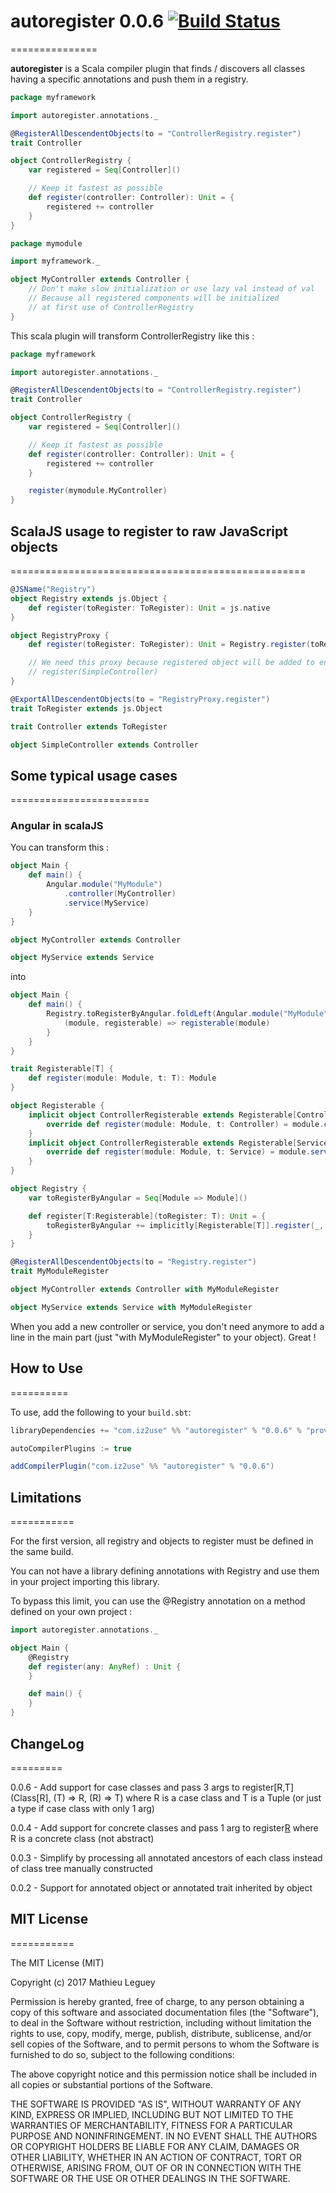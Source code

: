 # autoregister 0.0.6 [![Build Status][travis-badge]][travis-link]
===============

[travis-badge]: https://travis-ci.org/math85360/autoregister.svg
[travis-link]: https://travis-ci.org/math85360/autoregister

**autoregister** is a Scala compiler plugin that finds / discovers all classes having a specific annotations and push them in a registry.

```scala
package myframework

import autoregister.annotations._

@RegisterAllDescendentObjects(to = "ControllerRegistry.register")
trait Controller

object ControllerRegistry {
	var registered = Seq[Controller]()

	// Keep it fastest as possible
	def register(controller: Controller): Unit = {
		registered += controller
	}
}
```

```scala
package mymodule

import myframework._

object MyController extends Controller {
	// Don't make slow initialization or use lazy val instead of val
	// Because all registered components will be initialized 
	// at first use of ControllerRegistry
}
```

This scala plugin will transform ControllerRegistry like this :

```scala
package myframework

import autoregister.annotations._

@RegisterAllDescendentObjects(to = "ControllerRegistry.register")
trait Controller

object ControllerRegistry {
	var registered = Seq[Controller]()

	// Keep it fastest as possible
	def register(controller: Controller): Unit = {
		registered += controller
	}

	register(mymodule.MyController)
}
```

## ScalaJS usage to register to raw JavaScript objects
===================================================

```scala
@JSName("Registry")
object Registry extends js.Object {
	def register(toRegister: ToRegister): Unit = js.native
}

object RegistryProxy {
	def register(toRegister: ToRegister): Unit = Registry.register(toRegister)

	// We need this proxy because registered object will be added to end of this object like this :
	// register(SimpleController)
}

@ExportAllDescendentObjects(to = "RegistryProxy.register")
trait ToRegister extends js.Object

trait Controller extends ToRegister

object SimpleController extends Controller
```

## Some typical usage cases
========================

### Angular in scalaJS

You can transform this :

```scala
object Main {
	def main() {
		Angular.module("MyModule")
			.controller(MyController)
			.service(MyService)
	}
}

object MyController extends Controller

object MyService extends Service
```

into

```scala
object Main {
	def main() {
		Registry.toRegisterByAngular.foldLeft(Angular.module("MyModule")) {
			(module, registerable) => registerable(module)
		} 
	}
}

trait Registerable[T] {
	def register(module: Module, t: T): Module
}

object Registerable {
	implicit object ControllerRegisterable extends Registerable[Controller] {
		override def register(module: Module, t: Controller) = module.controller(t)
	}
	implicit object ControllerRegisterable extends Registerable[Service] {
		override def register(module: Module, t: Service) = module.service(t)
	}
}

object Registry {
	var toRegisterByAngular = Seq[Module => Module]()

	def register[T:Registerable](toRegister: T): Unit = {
		toRegisterByAngular += implicitly[Registerable[T]].register(_, toRegister)
	}
}

@RegisterAllDescendentObjects(to = "Registry.register")
trait MyModuleRegister

object MyController extends Controller with MyModuleRegister

object MyService extends Service with MyModuleRegister
```

When you add a new controller or service, you don't need anymore to add a line in the main part (just "with MyModuleRegister" to your object). Great ! 

## How to Use
==========

To use, add the following to your `build.sbt`:

```scala
libraryDependencies += "com.iz2use" %% "autoregister" % "0.0.6" % "provided"

autoCompilerPlugins := true

addCompilerPlugin("com.iz2use" %% "autoregister" % "0.0.6")
```

## Limitations
===========

For the first version, all registry and objects to register must be defined in the same build.

You can not have a library defining annotations with Registry and use them in your project importing this library.

To bypass this limit, you can use the @Registry annotation on a method defined on your own project :

```scala
import autoregister.annotations._

object Main {
	@Registry
	def register(any: AnyRef) : Unit {
	}

	def main() {
	}
}
```

## ChangeLog
=========

0.0.6 - Add support for case classes and pass 3 args to register[R,T](Class[R], (T) => R, (R) => T) where R is a case class and T is a Tuple (or just a type if case class with only 1 arg)

0.0.4 - Add support for concrete classes and pass 1 arg to register[R](Class[R]) where R is a concrete class (not abstract)

0.0.3 - Simplify by processing all annotated ancestors of each class instead of class tree manually constructed

0.0.2 - Support for annotated object or annotated trait inherited by object

## MIT License
===========

The MIT License (MIT)

Copyright (c) 2017 Mathieu Leguey

Permission is hereby granted, free of charge, to any person obtaining a copy
of this software and associated documentation files (the "Software"), to deal
in the Software without restriction, including without limitation the rights
to use, copy, modify, merge, publish, distribute, sublicense, and/or sell
copies of the Software, and to permit persons to whom the Software is
furnished to do so, subject to the following conditions:

The above copyright notice and this permission notice shall be included in
all copies or substantial portions of the Software.

THE SOFTWARE IS PROVIDED "AS IS", WITHOUT WARRANTY OF ANY KIND, EXPRESS OR
IMPLIED, INCLUDING BUT NOT LIMITED TO THE WARRANTIES OF MERCHANTABILITY,
FITNESS FOR A PARTICULAR PURPOSE AND NONINFRINGEMENT. IN NO EVENT SHALL THE
AUTHORS OR COPYRIGHT HOLDERS BE LIABLE FOR ANY CLAIM, DAMAGES OR OTHER
LIABILITY, WHETHER IN AN ACTION OF CONTRACT, TORT OR OTHERWISE, ARISING FROM,
OUT OF OR IN CONNECTION WITH THE SOFTWARE OR THE USE OR OTHER DEALINGS IN
THE SOFTWARE.